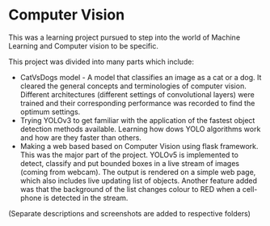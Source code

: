 # Computer Vision

This was a learning project pursued to step into the world of Machine Learning and Computer vision to be specific.<br>

This project was divided into many parts which include:
- CatVsDogs model - A model that classifies an image as a cat or a dog. It cleared the general concepts and terminologies of computer vision. Different architectures (different settings of convolutional layers) were trained and their corresponding performance was recorded to find the optimum settings.
- Trying YOLOv3 to get familiar with the application of the fastest object detection methods available. Learning how dows YOLO algorithms work and how are they faster than others.
- Making a web based based on Computer Vision using flask framework. This was the major part of the project. YOLOv5 is implemented to detect, classify and put bounded boxes in a live stream of images (coming from webcam). The output is rendered on a simple web page, which also includes live updating list of objects. Another feature added was that the background of the list changes colour to RED when a cell-phone is detected in the stream.

(Separate descriptions and screenshots are added to respective folders)